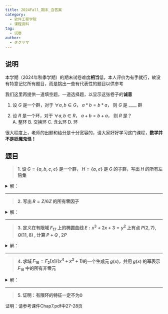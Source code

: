 ```yaml
---
title: 2024Fall_期末_含答案
category:
  - 软件工程学院
  - 课程资料
tag:
  - 试卷
author:
  - タクヤマ
---
```


## 说明

本学期（2024年秋季学期）的期末试卷难度**相当**低，本人评价为有手就行，故没有特意记忆所有题目，而是挑出一些有代表性的题目以供参考

我们这里再提供一道填空题，一道选择题，以显示这张卷子的**诚意**  
<ol>
  <li>

  设 $G$ 是一个群，对于 $\forall a,b \in G$， $a*b=b*a$， 则 $G$ 是 ____ 群
  </li>
  <li>

  设 $R$ 是一个环，对于 $\forall a,b \in R$， $a+b=b+a$， 则 $R$ 是？  
  A. 整环 B. 交换环 C. 含幺环 D. 环
  </li>
</ol>

很大程度上，老师的出题和给分是十分宽容的，请大家好好学习这门课程，**数学并不是妖魔鬼怪！**

## 题目

> **1. 设 $G=\{a,b,c,e\}$ 是一个群， $H=\{a,e\}$ 是 $G$ 的子群，写出 $H$ 的所有左陪集**

<details>

<summary>解：</summary>

将 $G$ 中元素 $g$ 各个代入，计算 $gH$  

- $g = e$：
    $eH = H$
  
- $g = a$：
    $aH = \{ a \cdot a, a \cdot e \} = \{ a^2, a \}$，由于 $G$ 是群，且 $H$ 是子群，所以 $a^2$ 必须是 $G$ 中元素。
    故 $a^2 = e$，则： $aH = \{ e, a \} = H$
  
- $g = b$：
    $bH = \{ b \cdot a, b \cdot e \} = \{ ba, b \}$，
    假设 $ba = c$ ，则：
    $bH = \{ c, b \}$
  
- $g = c$：
    $cH = \{ c \cdot a, c \cdot e \} = \{ ca, c \}$，
    假设 $ca = b$ ，则：
    $cH = \{ b, c \} = bH$  

综上所述，H的所有子陪集是 $\{ e, a \}, \{ b, c \}$

</details>

***

> **2. 写出 $R=Z/6Z$ 的所有零因子**

<details>

<summary>解：</summary>

  $R=Z/6Z \cong Z_6$，我们只要考虑 $Z_6$ 上的性质：
  显然有 $2\*3 \equiv 0 \pmod{6}, 4*3 \equiv 0 \pmod{6}$，所以零因子是2，3，4

</details>

***

> **3. 定义在有限域 $F_{17}$ 上的椭圆曲线 $E: x^3 + 2x + 3 = y^2$ 上有点 $P(2, 7), Q(11, 8)$ , 计算 $P+Q$ , $2P$**

<details>

<summary>解：</summary>

  直接计算即可，我们这里直接给出答案： $P+Q = (8, 15)$ , $2P = (14, 15)$

</details>

***

> **4. 求域 $F_{16}=F_2[x]/(x^4+x^3+1)$的一个生成元 $g(x)$，并用 $g(x)$ 的幂表示 $F_{16}$ 中的所有非零元**

<details>

<summary>解：</summary>

  这时候有同学要问了，生成元怎么找啊？其实很简单，直接验证就可以了，（出于强大的直觉和观察力）我们在这里直接验证 $x$ :

  | $x^n$    | $x^n\pmod{x^4+x^3+1}$ |
  | -------- | --------------------- |
  | $x^0$    | $1$                   |
  | $x^1$    | $x$                   |
  | $x^2$    | $x^2$                 |
  | $x^3$    | $x^3$                 |
  | $x^4$    | $x^3 + 1$             |
  | $x^5$    | $x^3 + x + 1$         |
  | $x^6$    | $x^3 + x^2 + x + 1$   |
  | $x^7$    | $1 + x^2 + x$         |
  | $x^8$    | $x^2 + x + 1$         |
  | $x^9$    | $x^3 + x^2 + x$       |
  | $x^{10}$ | $x^3 + x^2 + x + 1$   |
  | $x^{11}$ | $x^3 + x + 1$         |
  | $x^{12}$ | $x^3 + 1$             |
  | $x^{13}$ | $x^3$                 |
  | $x^{14}$ | $x^2$                 |

如上表，由 $x$ 生成的15个非零元素互不相等，所以 $x$ 确实是生成元，非零元的表示如表中所示

</details>

***

> **5. 证明：有限环的特征一定不为0**

证明：请参考课件Chap7.pdf中27-28页
